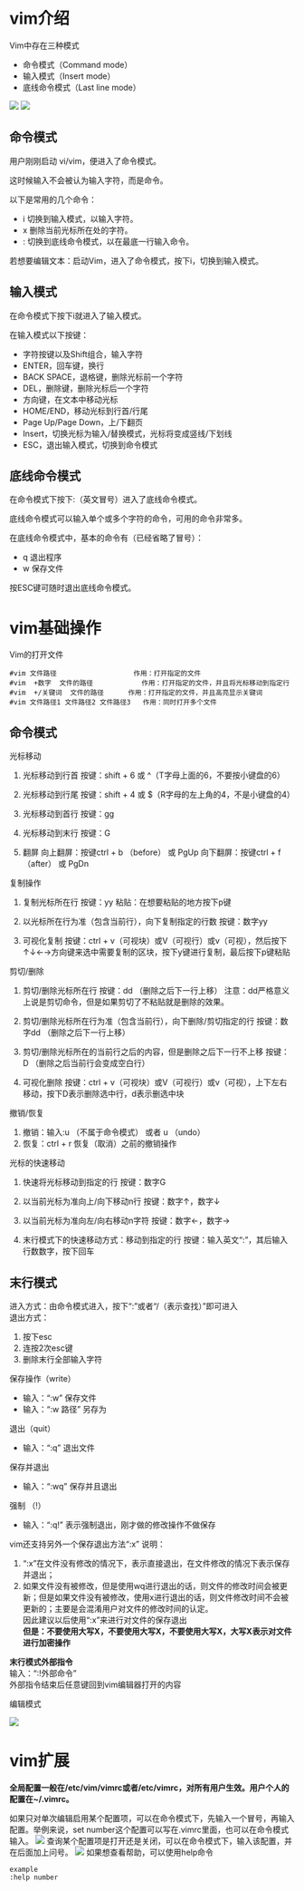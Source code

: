 vim介绍
=
Vim中存在三种模式

* 命令模式（Command mode）
* 输入模式（Insert mode）
* 底线命令模式（Last line mode）

![](image/vim/vim模式.png)
![](image/vim/vim模式2.png)

命令模式
-
用户刚刚启动 vi/vim，便进入了命令模式。

这时候输入不会被认为输入字符，而是命令。

以下是常用的几个命令：

* i 切换到输入模式，以输入字符。
* x 删除当前光标所在处的字符。
* : 切换到底线命令模式，以在最底一行输入命令。

若想要编辑文本：启动Vim，进入了命令模式，按下i，切换到输入模式。 

输入模式
-
在命令模式下按下i就进入了输入模式。

在输入模式以下按键：

* 字符按键以及Shift组合，输入字符
* ENTER，回车键，换行
* BACK SPACE，退格键，删除光标前一个字符
* DEL，删除键，删除光标后一个字符
* 方向键，在文本中移动光标
* HOME/END，移动光标到行首/行尾
* Page Up/Page Down，上/下翻页
* Insert，切换光标为输入/替换模式，光标将变成竖线/下划线
* ESC，退出输入模式，切换到命令模式

底线命令模式
-
在命令模式下按下:（英文冒号）进入了底线命令模式。

底线命令模式可以输入单个或多个字符的命令，可用的命令非常多。

在底线命令模式中，基本的命令有（已经省略了冒号）：

* q 退出程序
* w 保存文件

按ESC键可随时退出底线命令模式。






vim基础操作
=
Vim的打开文件

    #vim 文件路径					作用：打开指定的文件
    #vim  +数字  文件的路径			作用：打开指定的文件，并且将光标移动到指定行
    #vim  +/关键词  文件的路径		作用：打开指定的文件，并且高亮显示关键词
    #vim 文件路径1 文件路径2 文件路径3   作用：同时打开多个文件


命令模式
-
光标移动
1. 光标移动到行首
按键：shift + 6 或 ^（T字母上面的6，不要按小键盘的6）

2. 光标移动到行尾
按键：shift + 4 或 $（R字母的左上角的4，不是小键盘的4）

3. 光标移动到首行
按键：gg

4. 光标移动到末行
按键：G

5. 翻屏
向上翻屏：按键ctrl + b   （before）	或 		PgUp
向下翻屏：按键ctrl + f	   （after）		或		PgDn

复制操作
1. 复制光标所在行
按键：yy
粘贴：在想要粘贴的地方按下p键

2. 以光标所在行为准（包含当前行），向下复制指定的行数
按键：数字yy

3. 可视化复制
按键：ctrl + v（可视块）或V（可视行）或v（可视），然后按下↑↓←→方向键来选中需要复制的区块，按下y键进行复制，最后按下p键粘贴

剪切/删除  
1. 剪切/删除光标所在行
按键：dd			（删除之后下一行上移）
注意：dd严格意义上说是剪切命令，但是如果剪切了不粘贴就是删除的效果。

2. 剪切/删除光标所在行为准（包含当前行），向下删除/剪切指定的行
按键：数字dd		（删除之后下一行上移）

3. 剪切/删除光标所在的当前行之后的内容，但是删除之后下一行不上移
按键：D				（删除之后当前行会变成空白行）

4. 可视化删除
按键：ctrl + v（可视块）或V（可视行）或v（可视），上下左右移动，按下D表示删除选中行，d表示删选中块

撤销/恢复
1. 撤销：输入:u （不属于命令模式）  或者   u			（undo）
2. 恢复：ctrl + r			恢复（取消）之前的撤销操作

光标的快速移动
1. 快速将光标移动到指定的行
按键：数字G    

2. 以当前光标为准向上/向下移动n行
按键：数字↑，数字↓

3. 以当前光标为准向左/向右移动n字符
按键：数字←，数字→

4. 末行模式下的快速移动方式：移动到指定的行
按键：输入英文“:”，其后输入行数数字，按下回车



末行模式
-
进入方式：由命令模式进入，按下“:”或者“/（表示查找）”即可进入  
退出方式：
1. 按下esc
2. 连按2次esc键
3. 删除末行全部输入字符

保存操作（write）  
* 输入：“:w”				保存文件  
* 输入：“:w  路径”		另存为

退出（quit）  
* 输入：“:q”				退出文件

保存并退出
* 输入：“:wq”				保存并且退出

强制 （!）
* 输入：“:q!”				表示强制退出，刚才做的修改操作不做保存

 vim还支持另外一个保存退出方法“:x”
 说明：
1. “:x”在文件没有修改的情况下，表示直接退出，在文件修改的情况下表示保存并退出；
2. 如果文件没有被修改，但是使用wq进行退出的话，则文件的修改时间会被更新；但是如果文件没有被修改，使用x进行退出的话，则文件修改时间不会被更新的；主要是会混淆用户对文件的修改时间的认定。  
因此建议以后使用“:x”来进行对文件的保存退出  
**但是：不要使用大写X，不要使用大写X，不要使用大写X，大写X表示对文件进行加密操作**

**末行模式外部指令**  
输入：“:!外部命令”  
外部指令结束后任意键回到vim编辑器打开的内容



编辑模式

![](image/vim/编辑模式.png)





vim扩展
=
**全局配置一般在/etc/vim/vimrc或者/etc/vimrc，对所有用户生效。用户个人的配置在~/.vimrc。**

如果只对单次编辑启用某个配置项，可以在命令模式下，先输入一个冒号，再输入配置。举例来说，set number这个配置可以写在.vimrc里面，也可以在命令模式输入。
![](image/vim/vim-number.jpg)
查询某个配置项是打开还是关闭，可以在命令模式下，输入该配置，并在后面加上问号。
![](image/vim/vim-number？.jpg)
如果想查看帮助，可以使用help命令

    example
    :help number
































